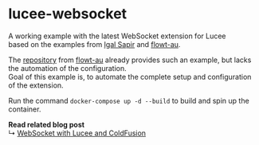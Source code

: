 # lucee-websocket
A working example with the latest WebSocket extension for Lucee <br>
based on the examples from [Igal Sapir](https://github.com/isapir) and [flowt-au](https://github.com/flowt-au).

The [repository](https://github.com/flowt-au/Lucee-websocket-chat) from [flowt-au](https://github.com/flowt-au) already provides such an example, but lacks the automation of the configuration.<br>
Goal of this example is, to automate the complete setup and configuration of the extension. 

Run the command `docker-compose up -d --build` to build and spin up the container.


**Read related blog post** <br>
↳ [WebSocket with Lucee and ColdFusion](https://blog.rabu.me/websocket-with-lucee-and-coldfusion/)

